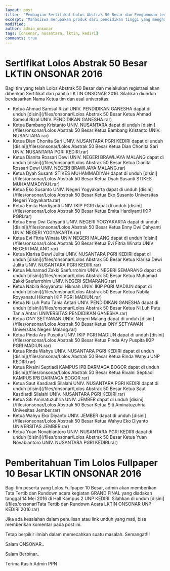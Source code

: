 ```yaml
---
layout: post
title:  "Pembagian Sertifikat Lolos Abstrak 50 Besar dan Pengumuman terkait Tim Lolos Fullpaper 10 Besar"
excerpt: "Mahasiswa merupakan produk dari pendidikan tinggi yang menghasilkan lulusan yang mempunyai sikap kecendekiawanan. Sikap tersebut meliputi sikap sebagai penemu, pemadu, penerap, serta sebagai pengembang IPTEKS. Untuk itu, mahasiswa yang merupakan salah satu kelompok masyarakat ilmiah harus mempunyai ciri kehidupan akademis yang dinamis."
modified: 
author: admin_onsonar
tags: [onsonar, nusantara, lktin, kediri]
comments: true
---
```

# Sertifikat Lolos Abstrak 50 Besar LKTIN ONSONAR 2016

Bagi tim yang telah Lolos Abstrak 50 Besar dan melakukan registrasi akan diberikan Sertifikat dari panitia LKTIN ONSONAR 2016.
Silahkan diunduh berdasarkan Nama Ketua tim dan asal universitas:

- Ketua Ahmad Samsul Rizal UNIV. PENDIDIKAN GANESHA dapat di unduh [disini](/files/onsonar/Lolos Abstrak 50 Besar Ketua Ahmad Samsul Rizal UNIV. PENDIDIKAN GANESHA.rar)
- Ketua Bambang Kristanto UNIV. NUSANTARA dapat di unduh [disini](/files/onsonar/Lolos Abstrak 50 Besar Ketua Bambang Kristanto UNIV. NUSANTARA.rar)
- Ketua Dian Chonita Sari UNIV. NUSANTARA PGRI KEDIRI dapat di unduh [disini](/files/onsonar/Lolos Abstrak 50 Besar Ketua Dian Chonita Sari UNIV. NUSANTARA PGRI KEDIRI.rar)
- Ketua Dianita Rossari Dewi UNIV. NEGERI BRAWIJAYA MALANG dapat di unduh [disini](/files/onsonar/Lolos Abstrak 50 Besar Ketua Dianita Rossari Dewi UNIV. NEGERI BRAWIJAYA MALANG.rar)
- Ketua Dyah Susanti STIKES MUHAMMADIYAH dapat di unduh [disini](/files/onsonar/Lolos Abstrak 50 Besar Ketua Dyah Susanti STIKES MUHAMMADIYAH.rar)
- Ketua Eko Susanto UNIV. Negeri Yogyakarta dapat di unduh [disini](/files/onsonar/Lolos Abstrak 50 Besar Ketua Eko Susanto Universitas Negeri Yogyakarta.rar)
- Ketua Emita Hardiyanti UNIV. IKIP PGRI dapat di unduh [disini](/files/onsonar/Lolos Abstrak 50 Besar Ketua Emita Hardiyanti  IKIP PGRI.rar)
- Ketua Enny Dwi Cahyanti UNIV. NEGERI YOGYAKARTA dapat di unduh [disini](/files/onsonar/Lolos Abstrak 50 Besar Ketua Enny Dwi Cahyanti UNIV. NEGERI YOGYAKARTA.rar)
- Ketua Evi Fitria Winata UNIV NEGERI MALANG dapat di unduh [disini](/files/onsonar/Lolos Abstrak 50 Besar Ketua Evi Fitria Winata UNIV NEGERI MALANG.rar)
- Ketua Klarisa Dewi Julita UNIV. NUSANTARA PGRI KEDIRI dapat di unduh [disini](/files/onsonar/Lolos Abstrak 50 Besar Ketua Klarisa Dewi Julita UNIV. NUSANTARA PGRI KEDIRI.rar)
- Ketua Muhamad Zakki Saefurrohim UNIV. NEGERI SEMARANG dapat di unduh [disini](/files/onsonar/Lolos Abstrak 50 Besar Ketua Muhamad Zakki Saefurrohim UNIV. NEGERI SEMARANG.rar)
- Ketua Nabila Royyanatul Hikmah UNIV. IKIP PGRI MADIUN dapat di unduh [disini](/files/onsonar/Lolos Abstrak 50 Besar Ketua Nabila Royyanatul Hikmah IKIP PGRI MADIUN.rar)
- Ketua Ni Luh Putu Tania Antari UNIV. PENDIDIKAN GANESHA dapat di unduh [disini](/files/onsonar/Lolos Abstrak 50 Besar Ketua Ni Luh Putu Tania Antari UNIVERSITAS PENDIDIKAN GANESHA.rar)
- Ketua ONY SETYAWAN UNIV. Negeri Malang dapat di unduh [disini](/files/onsonar/Lolos Abstrak 50 Besar Ketua ONY SETYAWAN Universitas Negeri Malang.rar)
- Ketua Pinda Ary Puspita UNIV. IKIP PGRI MADIUN dapat di unduh [disini](/files/onsonar/Lolos Abstrak 50 Besar Ketua Pinda Ary Puspita IKIP PGRI MADIUN.rar)
- Ketua Rinda Wahyu UNIV. NUSANTARA PGRI KEDIRI dapat di unduh [disini](/files/onsonar/Lolos Abstrak 50 Besar Ketua Rinda Wahyu UNP KEDIRI.rar)
- Ketua Rivalni Septiadi KAMPUS IPB DARMAGA BOGOR dapat di unduh [disini](/files/onsonar/Lolos Abstrak 50 Besar Ketua Rivalni Septiadi KAMPUS IPB DARMAGA BOGOR.rar)
- Ketua Saut Kasdiardi Silalahi UNIV. NUSANTARA PGRI KEDIRI dapat di unduh [disini](/files/onsonar/Lolos Abstrak 50 Besar Ketua Saut Kasdiardi Silalahi UNIV. NUSANTARA PGRI KEDIRI.rar)
- Ketua Siti Aminatuzuhria UNIV. JEMBER dapat di unduh [disini](/files/onsonar/Lolos Abstrak 50 Besar Ketua Siti Aminatuzuhria Univesitas Jember.rar)
- Ketua Wahyu Eko Diyanto UNIV. JEMBER dapat di unduh [disini](/files/onsonar/Lolos Abstrak 50 Besar Ketua Wahyu Eko Diyanto UNIVERSITAS JEMBER.rar)
- Ketua Yuan Novabiantoro UNIV. NUSANTARA PGRI KEDIRI dapat di unduh [disini](/files/onsonar/Lolos Abstrak 50 Besar Ketua Yuan Novabiantoro UNIV. NUSANTARA PGRI KEDIRI.rar)


# Pemberitahuan Tim Lolos Fullpaper 10 Besar LKTIN ONSONAR 2016
Bagi tim peserta yang Lolos Fullpaper 10 Besar, admin akan memberikan Tata Tertib dan Rundown acara kegiatan GRAND FINAL yang diadakan tanggal 14 Mei 2016 di Hall Kampus 2 UNP KEDIRI.
Silahkan di unduh [disini](/files/onsonar/Tata Tertib dan Rundown Acara LKTIN ONSONAR UNP KEDIRI 2016.rar)



Jika ada kesalahan dalam penulisan atau link unduh yang mati, bisa memberikan komentar pada post ini.

Tetap berpikir ilmiah dalam memecahkan suatu masalah. Semangat!!!

Salam ONSONAR..

Salam Berbinar..

Terima Kasih Admin PPN
